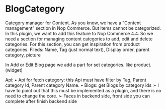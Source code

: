# BlogCategory
Category manager for Content.
As you know, we have a "Content management" section in Nop Commerce.
But items cannot be categorized. In this plugin, we want to add this feature to Nop Commerce 4.4.
So we need a section for managing content categories to add, edit and delete categories. For this
section, you can get inspiration from product categories.
Fileds: Name, Tag (just normal text), Display order, parent category, picture

In Add or Edit Blog page we add a part for set categories. like product. (widget)

Api:
• Api for fetch category: this Api must have filter by Tag, Parent category Id, Parent category
Name.
• Blogs: get Blogs by category ids
➢ I have to point out that this must be implemented as a plugin, and there is no need to
change the core.
➢ Faces in backend side, front side you can complete after finish backend side
